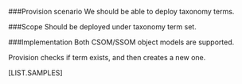 <properties
	  pageTitle="TaxonomyTermDefinition"
    pageName="TaxonomyTermDefinition"
    parentPageId="spmeta2/definitions/sharepoint-standard/taxonomy"
/>

###Provision scenario
We should be able to deploy taxonomy terms.

###Scope
Should be deployed under taxonomy term set.

###Implementation
Both CSOM/SSOM object models are supported. 

Provision checks if term exists, and then creates a new one.

[LIST.SAMPLES]